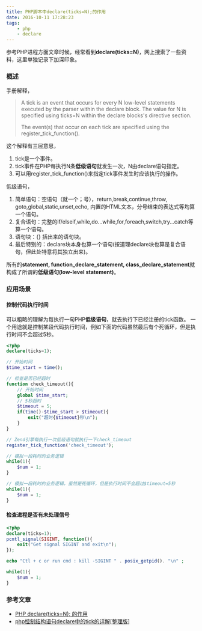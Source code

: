 ```yaml
---
title: PHP脚本中declare(ticks=N);的作用
date: 2016-10-11 17:28:23
tags:
	- php
	- declare
---
```

参考PHP进程方面文章时候，经常看到**declare(ticks=N)**，网上搜索了一些资料，这里单独记录下加深印象。

<!--more-->

### 概述

手册解释，
> A tick is an event that occurs for every N low-level statements executed by the parser within the declare block. The value for N is specified using ticks=N within the declare blocks's directive section. 
> 
> The event(s) that occur on each tick are specified using the register_tick_function().

这个解释有三层意思，

1. tick是一个事件。
2. tick事件在PHP每执行N条**低级语句**就发生一次，N由declare语句指定。
3. 可以用register_tick_function()来指定tick事件发生时应该执行的操作。

低级语句，

1. 简单语句：空语句（就一个；号），return,break,continue,throw, goto,global,static,unset,echo, 内置的HTML文本，分号结束的表达式等均算一个语句。
2. 复合语句：完整的if/elseif,while,do...while,for,foreach,switch,try...catch等算一个语句。
3. 语句块：{} 括出来的语句块。
4. 最后特别的：declare块本身也算一个语句(按道理declare块也算是复合语句，但此处特意将其独立出来)。

所有的**statement, function_declare_statement, class_declare_statement**就构成了所谓的**低级语句(low-level statement)**。

### 应用场景
#### 控制代码执行时间
可以粗略的理解为每执行一句PHP**低级语句**，就去执行下已经注册的tick函数。
一个用途就是控制某段代码执行时间，例如下面的代码虽然最后有个死循环，但是执行时间不会超过5秒。
```php
<?php
declare(ticks=1);

// 开始时间
$time_start = time();

// 检查是否已经超时
function check_timeout(){
    // 开始时间
    global $time_start;
    // 5秒超时
    $timeout = 5;
    if(time()-$time_start > $timeout){
        exit("超时{$timeout}秒\n");
    }
}

// Zend引擎每执行一次低级语句就执行一下check_timeout
register_tick_function('check_timeout');

// 模拟一段耗时的业务逻辑
while(1){
    $num = 1;
}

// 模拟一段耗时的业务逻辑，虽然是死循环，但是执行时间不会超过$timeout=5秒
while(1){
    $num = 1;
}
```
#### 检查进程是否有未处理信号
```php
<?php
declare(ticks=1);
pcntl_signal(SIGINT, function(){
    exit("Get signal SIGINT and exit\n");
});

echo "Ctl + c or run cmd : kill -SIGINT " . posix_getpid(). "\n" ;

while(1){
    $num = 1;
}
```

### 参考文章
+ [PHP declare(ticks=N); 的作用](http://blog.csdn.net/udefined/article/details/24333333)
+ [php控制结构语句declare中的tick的详解[整理版]](https://my.oschina.net/Jacker/blog/32936)